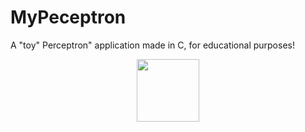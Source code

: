 # MyPeceptron
A "toy" Perceptron" application made in C, for educational purposes!
<p align="center">
  <img height="100" src="https://i.imgur.com/xPR2kpo.gif">
</p>
